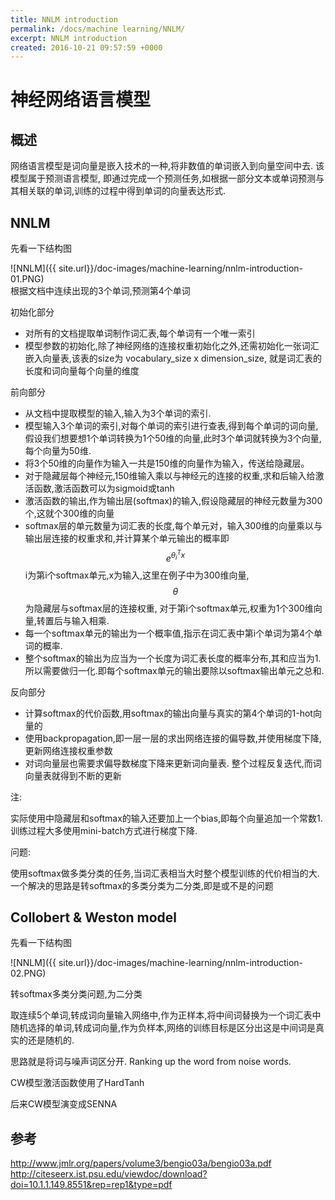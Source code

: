 ```yaml
---
title: NNLM introduction
permalink: /docs/machine learning/NNLM/
excerpt: NNLM introduction
created: 2016-10-21 09:57:59 +0000
---
```


# 神经网络语言模型

## 概述

网络语言模型是词向量是嵌入技术的一种,将非数值的单词嵌入到向量空间中去. 该模型属于预测语言模型, 即通过完成一个预测任务,如根据一部分文本或单词预测与其相关联的单词,训练的过程中得到单词的向量表达形式.

## NNLM

先看一下结构图

![NNLM]({{ site.url}}/doc-images/machine-learning/nnlm-introduction-01.PNG)  
根据文档中连续出现的3个单词,预测第4个单词

初始化部分  

* 对所有的文档提取单词制作词汇表,每个单词有一个唯一索引
* 模型参数的初始化,除了神经网络的连接权重初始化之外,还需初始化一张词汇嵌入向量表,该表的size为 vocabulary_size x dimension_size, 就是词汇表的长度和词向量每个向量的维度

前向部分  

* 从文档中提取模型的输入,输入为3个单词的索引.
* 模型输入3个单词的索引,对每个单词的索引进行查表,得到每个单词的词向量, 假设我们想要想1个单词转换为1个50维的向量,此时3个单词就转换为3个向量,每个向量为50维.
* 将3个50维的向量作为输入一共是150维的向量作为输入，传送给隐藏层。
* 对于隐藏层每个神经元,150维输入乘以与神经元的连接的权重,求和后输入给激活函数,激活函数可以为sigmoid或tanh
* 激活函数的输出,作为输出层(softmax)的输入,假设隐藏层的神经元数量为300个,这就个300维的向量
* softmax层的单元数量为词汇表的长度,每个单元对，输入300维的向量乘以与输出层连接的权重求和,并计算某个单元输出的概率即$$e^{\theta_i^T x}$$ i为第i个softmax单元,x为输入,这里在例子中为300维向量,$$\theta$$为隐藏层与softmax层的连接权重, 对于第i个softmax单元,权重为1个300维向量,转置后与输入相乘.
* 每一个softmax单元的输出为一个概率值,指示在词汇表中第i个单词为第4个单词的概率.
* 整个softmax的输出为应当为一个长度为词汇表长度的概率分布,其和应当为1.所以需要做归一化.即每个softmax单元的输出要除以softmax输出单元之总和.

反向部分

* 计算softmax的代价函数,用softmax的输出向量与真实的第4个单词的1-hot向量的
* 使用backpropagation,即一层一层的求出网络连接的偏导数,并使用梯度下降,更新网络连接权重参数
* 对词向量层也需要求偏导数梯度下降来更新词向量表. 整个过程反复迭代,而词向量表就得到不断的更新

注:

实际使用中隐藏层和softmax的输入还要加上一个bias,即每个向量追加一个常数1.
训练过程大多使用mini-batch方式进行梯度下降.

问题:

使用softmax做多类分类的任务,当词汇表相当大时整个模型训练的代价相当的大. 一个解决的思路是转softmax的多类分类为二分类,即是或不是的问题

## Collobert & Weston model

先看一下结构图

![NNLM]({{ site.url}}/doc-images/machine-learning/nnlm-introduction-02.PNG)

转softmax多类分类问题,为二分类

取连续5个单词,转成词向量输入网络中,作为正样本,将中间词替换为一个词汇表中随机选择的单词,转成词向量,作为负样本,网络的训练目标是区分出这是中间词是真实的还是随机的.

思路就是将词与噪声词区分开. Ranking up the word from noise words.

CW模型激活函数使用了HardTanh

后来CW模型演变成SENNA

## 参考

http://www.jmlr.org/papers/volume3/bengio03a/bengio03a.pdf
http://citeseerx.ist.psu.edu/viewdoc/download?doi=10.1.1.149.8551&rep=rep1&type=pdf
